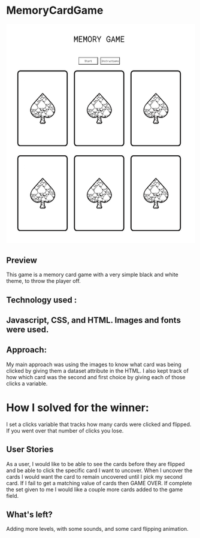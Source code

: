 # MemoryCardGame

![image of project](images/Project%231ScreenShot.png)


## Preview 
This game is a memory card game with a very simple black and white theme, to throw the player off.


## Technology used :

Javascript, CSS, and HTML. Images and fonts were used.
---
## Approach:
My main approach was using the images to know what card was being clicked by giving them a dataset attribute in the HTML. I also kept track of how which card was the second and first choice by giving each of those clicks a variable.

# How I solved for the winner:
I set a clicks variable that tracks how many cards were clicked and flipped. If you went over that number of clicks you lose.

## User Stories
As a user, I would like to be able to see the cards before they are flipped and be able to click the specific card I want to uncover. When I uncover the cards I would want the card to remain uncovered until I pick my second card. If I fail to get a matching value of cards then GAME OVER. If complete the set given to me I would like a couple more cards added to the game field.

## What's left?
Adding more levels, with some sounds, and some card flipping animation.

